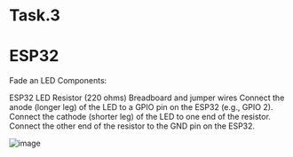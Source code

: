# Task.3
# ESP32

Fade an LED
Components:

ESP32
LED
Resistor (220 ohms)
Breadboard and jumper wires
Connect the anode (longer leg) of the LED to a GPIO pin on the ESP32 (e.g., GPIO 2).
Connect the cathode (shorter leg) of the LED to one end of the resistor.
Connect the other end of the resistor to the GND pin on the ESP32.


![image](https://github.com/user-attachments/assets/ae2777cd-bbeb-4b64-b294-e340e86bc560)
